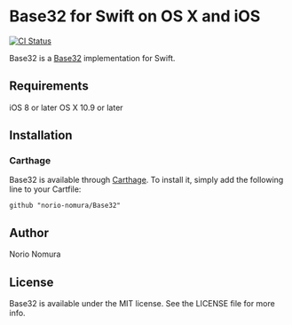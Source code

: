 # Base32 for Swift on OS X and iOS
[![CI Status](http://img.shields.io/travis/norio-nomura/Base32.svg?style=flat)](https://travis-ci.org/norio-nomura/Base32)

Base32 is a [Base32](https://tools.ietf.org/html/rfc4648) implementation for Swift.

## Requirements

iOS 8 or later
OS X 10.9 or later

## Installation

### Carthage

Base32 is available through [Carthage](https://github.com/Carthage/Carthage). To install
it, simply add the following line to your Cartfile:

`github "norio-nomura/Base32"`

## Author

Norio Nomura

## License

Base32 is available under the MIT license. See the LICENSE file for more info.
